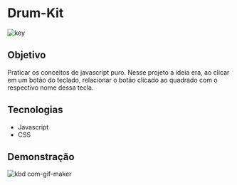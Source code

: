 # Drum-Kit

![key](https://user-images.githubusercontent.com/78116908/179313799-913bedf3-8952-421a-9dcc-8fe0c6349269.png)

## Objetivo

Praticar os conceitos de javascript puro. Nesse projeto
a ideia era, ao clicar em um botão do teclado, relacionar o botão clicado ao quadrado com o respectivo nome dessa tecla.

## Tecnologias

- Javascript
- CSS

## Demonstração

![kbd com-gif-maker](https://user-images.githubusercontent.com/78116908/179314633-e26ea23d-7d1c-45ad-b666-678eefaa43ad.gif)
